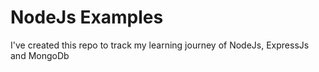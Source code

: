 # NodeJs Examples

I've created this repo to track my learning journey of NodeJs, ExpressJs and MongoDb
